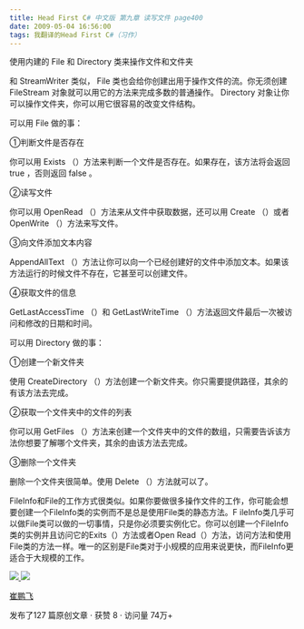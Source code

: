 ```yaml
---
title: Head First C# 中文版 第九章 读写文件 page400
date: 2009-05-04 16:56:00
tags: 我翻译的Head First C#（习作）
---
```

使用内建的  File  和  Directory  类来操作文件和文件夹

  

和  StreamWriter  类似，  File  类也会给你创建出用于操作文件的流。你无须创建  FileStream
对象就可以用它的方法来完成多数的普通操作。  Directory  对象让你可以操作文件夹，你可以用它很容易的改变文件结构。

  

可以用  File  做的事：

  

①判断文件是否存在

  

你可以用  Exists  （）方法来判断一个文件是否存在。如果存在，该方法将会返回  true  ，否则返回  false  。

  

②读写文件

  

你可以用  OpenRead  （）方法来从文件中获取数据，还可以用  Create  （）或者  OpenWrite  （）方法来写文件。

③向文件添加文本内容

  

AppendAllText  （）方法让你可以向一个已经创建好的文件中添加文本。如果该方法运行的时候文件不存在，它甚至可以创建文件。

  

④获取文件的信息

  

GetLastAccessTime  （）和  GetLastWriteTime  （）方法返回文件最后一次被访问和修改的日期和时间。

  

可以用  Directory  做的事：

  

①创建一个新文件夹

  

使用  CreateDirectory  （）方法创建一个新文件夹。你只需要提供路径，其余的有该方法去完成。

  

②获取一个文件夹中的文件的列表

  

你可以用  GetFiles  （）方法来创建一个文件夹中的文件的数组，只需要告诉该方法你想要了解哪个文件夹，其余的由该方法去完成。

  

③删除一个文件夹

  

删除一个文件夹很简单。使用  Delete  （）方法就可以了。

  

FileInfo和File的工作方式很类似。如果你要做很多操作文件的工作，你可能会想要创建一个FileInfo类的实例而不是总是使用File类的静态方法。F
ileInfo类几乎可以做File类可以做的一切事情，只是你必须要实例化它。你可以创建一个FileInfo类的实例并且访问它的Exits（）方法或者Open
Read（）方法，访问方法和使用File类的方法一样。唯一的区别是File类对于小规模的应用来说更快，而FileInfo更适合于大规模的工作。



[ ![](https://profile.csdnimg.cn/5/2/5/3_cuipengfei1)
![](https://g.csdnimg.cn/static/user-reg-year/1x/11.png)
](https://blog.csdn.net/cuipengfei1)

[ 崔鹏飞 ](https://blog.csdn.net/cuipengfei1)

发布了127 篇原创文章  ·  获赞 8  ·  访问量 74万+


